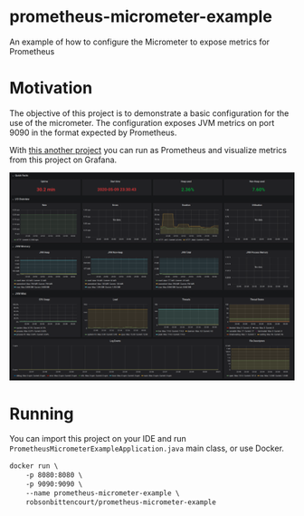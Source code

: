 # prometheus-micrometer-example
An example of how to configure the Micrometer to expose metrics for Prometheus

# Motivation
The objective of this project is to demonstrate a basic configuration for the use of the micrometer. The configuration exposes JVM metrics on port 9090 in the format expected by Prometheus.

With [this another project](https://github.com/robsonbittencourt/monitoring-micrometer) you can run as Prometheus and visualize metrics from this project on Grafana.

![dashboard](dashboard.png)

# Running
You can import this project on your IDE and run `PrometheusMicrometerExampleApplication.java` main class, or use Docker.

```
docker run \
    -p 8080:8080 \
    -p 9090:9090 \
    --name prometheus-micrometer-example \
    robsonbittencourt/prometheus-micrometer-example
```